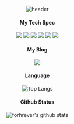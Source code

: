 <div align="center">

![header](https://capsule-render.vercel.app/api?type=waving&color=53C14B&height=250&section=header&text=forhrever&fontColor=ffffff&fontSize=70&animation=fadeIn&fontAlignY=55)


<h4>My Tech Spec</h4>

<img src="https://img.shields.io/badge/Javascript-F7DF1E?style=for-the-badge&logo=Javascript&logoColor=white"/> <img src="https://img.shields.io/badge/Typescript-007ACC?style=for-the-badge&logo=Typescript&logoColor=white"/> <img src="https://img.shields.io/badge/React-61DAFB?style=for-the-badge&logo=React&logoColor=white"/> <img src="https://img.shields.io/badge/HTML-E34F26?style=for-the-badge&logo=HTML5&logoColor=white"/> <img src="https://img.shields.io/badge/CSS-1572B6?style=for-the-badge&logo=css3&logoColor=white"/> <img src="https://img.shields.io/badge/Node.js-339933?style=for-the-badge&logo=Node.js&logoColor=white"/>

<h4>My Blog</h4>
<a href="https://velog.io/@forhrever"><img src="https://img.shields.io/badge/Velog-20C997?style=for-the-badge&logo=Velog&logoColor=white"/></a>

<h4>Language</h4>
  
![Top Langs](https://github-readme-stats.vercel.app/api/top-langs/?username=forhrever&theme=radical&hide=jupyter%20notebook)

<h4>Github Status</h4>

![forhrever's github stats](https://github-readme-stats.vercel.app/api?username=forhrever&show_icons=true)

</div>
